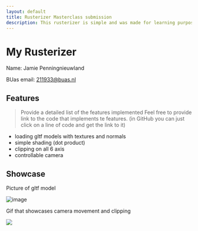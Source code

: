 ```yaml
---
layout: default
title: Rusterizer Masterclass submission
description: This rusterizer is simple and was made for learning purposes only
---
```


# My Rusterizer
Name: Jamie Penningnieuwland 

BUas email: 211933@buas.nl

## Features
> Provide a detailed list of the features implemented
> Feel free to provide link to the code that implements te features. (in GitHub you can just click on a line of code and get the link to it)

+ loading gltf models with textures and normals
+ simple shading (dot product)
+ clipping on all 6 axis
+ controllable camera 


## Showcase
Picture of gltf model

![image](https://user-images.githubusercontent.com/106588989/216829741-61396cc6-8f2c-4aae-a652-b2197a0d4d99.png)

Gif that showcases camera movement and clipping

![](https://github.com/JamiePenningnieuwland/jamie_rusterizer/blob/main/docs/Showcase/showcase_clipping_bc.gif)
